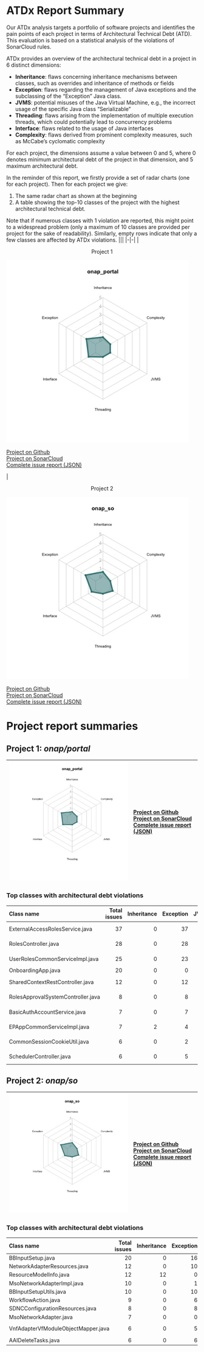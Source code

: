 # ATDx Report Summary
Our ATDx analysis targets a portfolio of software projects and identifies the pain points of each project in terms of Architectural Technical Debt (ATD). This evaluation is based on a statistical analysis of the violations of SonarCloud rules.

ATDx provides an overview of the architectural technical debt in a project  in 6 distinct dimensions:
* **Inheritance**: flaws concerning inheritance mechanisms between classes, such as overrides and inheritance of methods or fields
* **Exception**: flaws regarding the management of Java exceptions and the subclassing of the “Exception” Java class.
* **JVMS**: potential misuses of the Java Virtual Machine, e.g., the incorrect usage of the specific Java class “Serializable”
* **Threading**: flaws arising from the implementation of multiple execution threads, which could potentially lead to concurrency problems
* **Interface**: flaws related to the usage of Java interfaces
* **Complexity**: flaws derived from prominent complexity measures, such as McCabe’s cyclomatic complexity

For each project, the dimensions assume a value between 0 and 5, where 0 denotes minimum architectural debt of the project in that dimension, and 5 maximum architectural debt.

In the reminder of this report, we firstly provide a set of radar charts (one for each project). Then for each project we give:
1. The same radar chart as shown at the beginning
2. A table showing the top-10 classes of the project with the highest architectural technical debt.

Note that if numerous classes with 1 violation are reported, this might point to a widespread problem (only a maximum of 10 classes are provided per project for the sake of readability). Similarly, empty rows indicate that only a few classes are affected by ATDx violations.
|||
|-|-|
|<p align="center">Project 1</p><img src="https://github.com/robertoverdecchia/ATDx_report_sandbox/blob/master/plots/onap_portal.jpg"/> <p style="text-align:left">[Project on Github](https://github.com/onap/portal) <br> [Project on SonarCloud ](https://sonarcloud.io/dashboard?id=onap_portal) <br> [Complete issue report (JSON)](https://github.com/robertoverdecchia/ATDx_report_sandbox/blob/master/jsons/onap_portal.json)</p>|<p align="center">Project 2</p><img src="https://github.com/robertoverdecchia/ATDx_report_sandbox/blob/master/plots/onap_so.jpg"/> <p style="text-align:left">[Project on Github](https://github.com/onap/so) <br> [Project on SonarCloud ](https://sonarcloud.io/dashboard?id=onap_so) <br> [Complete issue report (JSON)](https://github.com/robertoverdecchia/ATDx_report_sandbox/blob/master/jsons/onap_so.json)</p>
# Project report summaries
## Project 1: _onap/portal_
|<img src="https://github.com/robertoverdecchia/ATDx_report_sandbox/blob/master/plots/onap_portal.jpg"/>|<p style="text-align:left">[Project on Github](https://github.com/onap/portal) <br> [Project on SonarCloud ](https://sonarcloud.io/dashboard?id=onap_portal) <br> [Complete issue report (JSON)](https://github.com/robertoverdecchia/ATDx_report_sandbox/blob/master/jsons/onap_portal.json)</p>
|-|-|
### Top classes with architectural debt violations
| Class name                         |   Total issues |   Inheritance |   Exception |   JVMS |   Interface |   Threading |   Complexity | Fully qualified class name                                                                                   |
|:-----------------------------------|---------------:|--------------:|------------:|-------:|------------:|------------:|-------------:|:-------------------------------------------------------------------------------------------------------------|
| ExternalAccessRolesService.java    |             37 |             0 |          37 |      0 |           0 |           0 |            0 | ecomp-portal-BE-common/src/main/java/org/onap/portalapp/portal/service/ExternalAccessRolesService.java       |
| RolesController.java               |             28 |             0 |          28 |      0 |           0 |           0 |            0 | ecomp-portal-BE-common/src/main/java/org/onap/portalapp/portal/controller/RolesController.java               |
| UserRolesCommonServiceImpl.java    |             25 |             0 |          23 |      0 |           2 |           0 |            0 | ecomp-portal-BE-common/src/main/java/org/onap/portalapp/portal/service/UserRolesCommonServiceImpl.java       |
| OnboardingApp.java                 |             20 |             0 |           0 |      0 |          20 |           0 |            0 | ecomp-portal-BE-os/src/main/java/org/onap/portalapp/portal/transport/OnboardingApp.java                      |
| SharedContextRestController.java   |             12 |             0 |          12 |      0 |           0 |           0 |            0 | ecomp-portal-BE-common/src/main/java/org/onap/portalapp/portal/controller/SharedContextRestController.java   |
| RolesApprovalSystemController.java |              8 |             0 |           8 |      0 |           0 |           0 |            0 | ecomp-portal-BE-common/src/main/java/org/onap/portalapp/portal/controller/RolesApprovalSystemController.java |
| BasicAuthAccountService.java       |              7 |             0 |           7 |      0 |           0 |           0 |            0 | ecomp-portal-BE-common/src/main/java/org/onap/portalapp/portal/service/BasicAuthAccountService.java          |
| EPAppCommonServiceImpl.java        |              7 |             2 |           4 |      0 |           1 |           0 |            0 | ecomp-portal-BE-common/src/main/java/org/onap/portalapp/portal/service/EPAppCommonServiceImpl.java           |
| CommonSessionCookieUtil.java       |              6 |             0 |           2 |      0 |           4 |           0 |            0 | ecomp-portal-BE-common/src/main/java/org/onap/portalapp/util/CommonSessionCookieUtil.java                    |
| SchedulerController.java           |              6 |             0 |           5 |      0 |           0 |           1 |            0 | ecomp-portal-BE-common/src/main/java/org/onap/portalapp/portal/controller/SchedulerController.java           |

## Project 2: _onap/so_
|<img src="https://github.com/robertoverdecchia/ATDx_report_sandbox/blob/master/plots/onap_so.jpg"/>|<p style="text-align:left">[Project on Github](https://github.com/onap/so) <br> [Project on SonarCloud ](https://sonarcloud.io/dashboard?id=onap_so) <br> [Complete issue report (JSON)](https://github.com/robertoverdecchia/ATDx_report_sandbox/blob/master/jsons/onap_so.json)</p>
|-|-|
### Top classes with architectural debt violations
| Class name                          |   Total issues |   Inheritance |   Exception |   JVMS |   Interface |   Threading |   Complexity | Fully qualified class name                                                                                 |
|:------------------------------------|---------------:|--------------:|------------:|-------:|------------:|------------:|-------------:|:-----------------------------------------------------------------------------------------------------------|
| BBInputSetup.java                   |             20 |             0 |          16 |      0 |           4 |           0 |            0 | bpmn/MSOCommonBPMN/src/main/java/org/onap/so/bpmn/servicedecomposition/tasks/BBInputSetup.java             |
| NetworkAdapterResources.java        |             12 |             0 |          10 |      0 |           2 |           0 |            0 | bpmn/so-bpmn-tasks/src/main/java/org/onap/so/client/orchestration/NetworkAdapterResources.java             |
| ResourceModelInfo.java              |             12 |            12 |           0 |      0 |           0 |           0 |            0 | bpmn/so-bpmn-tasks/src/main/java/org/onap/so/client/oof/beans/ResourceModelInfo.java                       |
| MsoNetworkAdapterImpl.java          |             10 |             0 |           1 |      0 |           9 |           0 |            0 | adapters/mso-openstack-adapters/src/main/java/org/onap/so/adapters/network/MsoNetworkAdapterImpl.java      |
| BBInputSetupUtils.java              |             10 |             0 |          10 |      0 |           0 |           0 |            0 | bpmn/MSOCommonBPMN/src/main/java/org/onap/so/bpmn/servicedecomposition/tasks/BBInputSetupUtils.java        |
| WorkflowAction.java                 |              9 |             0 |           6 |      0 |           3 |           0 |            0 | bpmn/so-bpmn-tasks/src/main/java/org/onap/so/bpmn/infrastructure/workflow/tasks/WorkflowAction.java        |
| SDNCConfigurationResources.java     |              8 |             0 |           8 |      0 |           0 |           0 |            0 | bpmn/so-bpmn-tasks/src/main/java/org/onap/so/client/orchestration/SDNCConfigurationResources.java          |
| MsoNetworkAdapter.java              |              7 |             0 |           0 |      0 |           7 |           0 |            0 | adapters/mso-openstack-adapters/src/main/java/org/onap/so/adapters/network/MsoNetworkAdapter.java          |
| VnfAdapterVfModuleObjectMapper.java |              6 |             0 |           5 |      0 |           1 |           0 |            0 | bpmn/so-bpmn-tasks/src/main/java/org/onap/so/client/adapter/vnf/mapper/VnfAdapterVfModuleObjectMapper.java |
| AAIDeleteTasks.java                 |              6 |             0 |           6 |      0 |           0 |           0 |            0 | bpmn/so-bpmn-tasks/src/main/java/org/onap/so/bpmn/infrastructure/aai/tasks/AAIDeleteTasks.java             |


